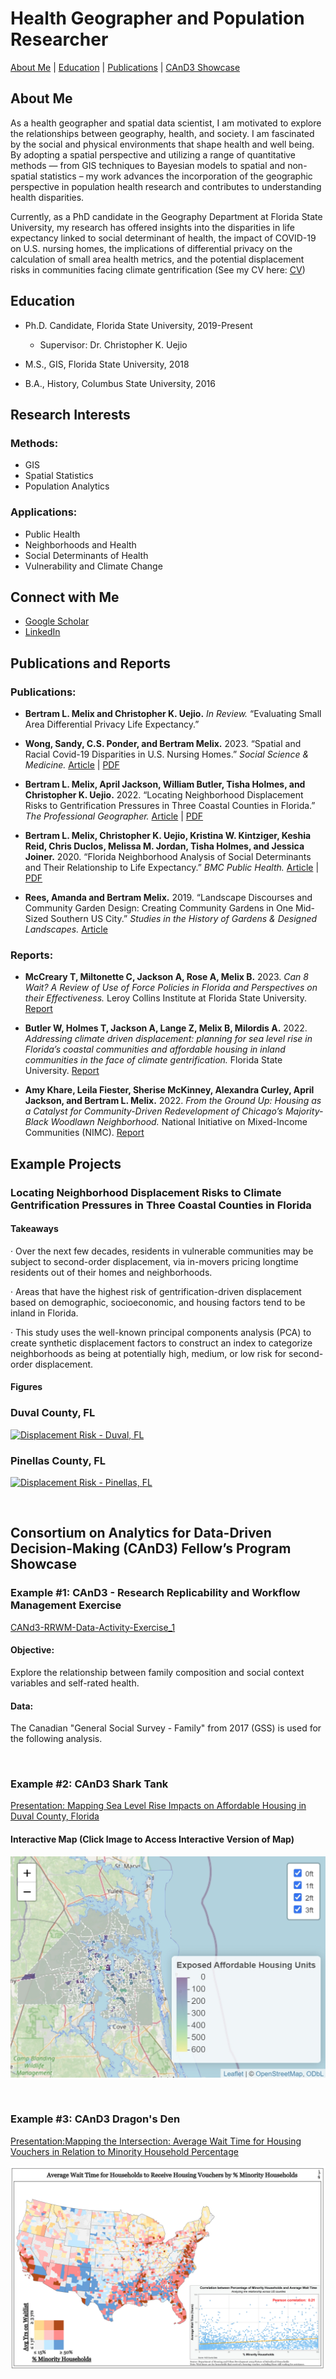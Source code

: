 # Health Geographer and Population Researcher

[About Me](#about-me) | [Education](#education) | [Publications](#publications-and-reports) | [CAnD3 Showcase](#consortium-on-analytics-for-data-driven-decision-making-cand3-fellows-program-showcase)

## About Me
As a health geographer and spatial data scientist, I am motivated to explore the relationships between geography, health, and society. I am fascinated by the social and physical environments that shape health and well being. By adopting a spatial perspective and utilizing a range of quantitative methods — from GIS techniques to Bayesian models to spatial and non-spatial statistics – my work advances the incorporation of the geographic perspective in population health research and contributes to understanding health disparities.

Currently, as a PhD candidate in the Geography Department at Florida State University, my research has offered insights into the disparities in life expectancy linked to social determinant of health, the impact of COVID-19 on U.S. nursing homes, the implications of differential privacy on the calculation of small area health metrics, and the potential displacement risks in communities facing climate gentrification (See my CV here: [CV](image/CV1.pdf))


## Education 
- Ph.D. Candidate, Florida State University, 2019-Present
    - Supervisor: Dr. Christopher K. Uejio

- M.S., GIS, Florida State University, 2018

- B.A., History, Columbus State University, 2016


## Research Interests
### Methods: 
- GIS
- Spatial Statistics
- Population Analytics

### Applications: 
- Public Health
- Neighborhoods and Health
- Social Determinants of Health
- Vulnerability and Climate Change

## Connect with Me

- [Google Scholar](https://scholar.google.com/citations?user=RJfxNTQAAAAJ&hl=en)
- [LinkedIn](https://www.linkedin.com/in/bertram-melix-672a12160/)

## Publications and Reports

### Publications:

- **Bertram L. Melix and Christopher K. Uejio.** *In Review.* “Evaluating Small Area Differential Privacy Life Expectancy.”

- **Wong, Sandy, C.S. Ponder, and Bertram Melix.** 2023. “Spatial and Racial Covid-19 Disparities in U.S. Nursing Homes.” *Social Science & Medicine.* [Article](https://www.ncbi.nlm.nih.gov/pmc/articles/PMC10080861/) | [PDF](https://github.com/blm17e/Portfolio/blob/main/image/Spatial%20and%20racial%20covid-19%20disparities%20in%20U.S.%20nursing%20homes.pdf)

- **Bertram L. Melix, April Jackson, William Butler, Tisha Holmes, and Christopher K. Uejio.** 2022. “Locating Neighborhood Displacement Risks to Gentrification Pressures in Three Coastal Counties in Florida.” *The Professional Geographer.* [Article](https://www.tandfonline.com/doi/abs/10.1080/00330124.2022.2087695) | [PDF](https://github.com/blm17e/Portfolio/blob/main/image/Locating%20Neighborhood%20Displacement%20Risks%20to%20Climate%20Gentrification%20Pressures%20in%20Three%20Coastal%20Counties%20in%20Florida.pdf)

- **Bertram L. Melix, Christopher K. Uejio, Kristina W. Kintziger, Keshia Reid, Chris Duclos, Melissa M. Jordan, Tisha Holmes, and Jessica Joiner.** 2020. “Florida Neighborhood Analysis of Social Determinants and Their Relationship to Life Expectancy.” *BMC Public Health.* [Article](https://link-springer-com.proxy.lib.fsu.edu/content/pdf/10.1186/s12889-020-08754-x.pdf) | [PDF](https://github.com/blm17e/Portfolio/blob/main/image/Florida%20neighborhood%20analysis%20of%20social%20determinants%20and%20their%20relationship%20to%20life%20expectancy.pdf)

- **Rees, Amanda and Bertram Melix.** 2019. “Landscape Discourses and Community Garden Design: Creating Community Gardens in One Mid-Sized Southern US City.” *Studies in the History of Gardens & Designed Landscapes.* [Article](https://www.tandfonline.com/doi/abs/10.1080/14601176.2018.1512797)

### Reports:

- **McCreary T, Miltonette C, Jackson A, Rose A, Melix B.** 2023. *Can 8 Wait? A Review of Use of Force Policies in Florida and Perspectives on their Effectiveness.* Leroy Collins Institute at Florida State University. [Report](https://lci.fsu.edu/wp-content/uploads/2023/06/22-LCI-011-Can-8-Wait-Full-Report_V3.pdf)

- **Butler W, Holmes T, Jackson A, Lange Z, Melix B, Milordis A.** 2022. *Addressing climate driven displacement: planning for sea level rise in Florida’s coastal communities and affordable housing in inland communities in the face of climate gentrification.* Florida State University. [Report](https://lci.fsu.edu//wp-content/uploads/sites/28/2022/02/Butler-Jackson-Holmes-et-al.-2021-Final-LCI-Report-Climate-Gentrification-Updated-min.pdf)

- **Amy Khare, Leila Fiester, Sherise McKinney, Alexandra Curley, April Jackson, and Bertram L. Melix.** 2022. *From the Ground Up: Housing as a Catalyst for Community-Driven Redevelopment of Chicago’s Majority-Black Woodlawn Neighborhood.* National Initiative on Mixed-Income Communities (NIMC). [Report](https://www.poah.org/sites/default/files/related-files/From_the_ground_up_brief.pdf)

## Example Projects

### Locating Neighborhood Displacement Risks to Climate Gentrification Pressures in Three Coastal Counties in Florida
#### Takeaways
·    Over the next few decades, residents in vulnerable communities may be subject to second-order displacement, via in-movers pricing longtime residents out of their homes and neighborhoods.

·    Areas that have the highest risk of gentrification-driven displacement based on demographic, socioeconomic, and housing factors tend to be inland in Florida.

·    This study uses the well-known principal components analysis (PCA) to create synthetic displacement factors to construct an index to categorize neighborhoods as being at potentially high, medium, or low risk for second-order displacement.

#### Figures

### Duval County, FL
[![Displacement Risk - Duval, FL](image/DRI_Duval_thumb.jpg)](image/DRI_Duval.jpg)

### Pinellas County, FL
[![Displacement Risk - Pinellas, FL](image/DRI_Pinellas_thumb.jpg)](image/DRI_Pinellas.jpg)

<br>


## Consortium on Analytics for Data-Driven Decision-Making (CAnD3) Fellow’s Program Showcase

### Example #1: CAnD3 - Research Replicability and Workflow Management Exercise

[CANd3-RRWM-Data-Activity-Exercise_1](https://github.com/blm17e/CAnD3-RRWM-Data-Activity-Exercise_1)

#### Objective:
Explore the relationship between family composition and social context variables and self-rated health. 

#### Data: 
The Canadian "General Social Survey - Family" from 2017 (GSS) is used for the following analysis. 

<br>

### Example #2: CAnD3 Shark Tank
[Presentation: Mapping Sea Level Rise Impacts on Affordable Housing in Duval County, Florida](/image/Shark_Tank_Visualization.pptx)

#### Interactive Map (Click Image to Access Interactive Version of Map)
[![Interactive Map](image/Rplot.jpeg)](https://storage.googleapis.com/duvalaffordablehousing/interactiveMap.html)

<br>

### Example #3: CAnD3 Dragon's Den 
[Presentation:Mapping the Intersection: Average Wait Time for Housing Vouchers in Relation to Minority Household Percentage](/image/Mapping_the_Intersection_Average_Wait_Time_for_Housing_Vouchers_in_Relation_to_Minority_Household_Percentage.pptx)

![Average Time Spent on Waitlist in Relation to % of Minority Households across the U.S.](image/FinalMap.jpg)

